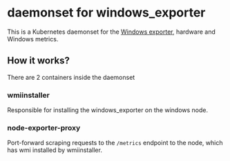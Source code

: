 # daemonset for windows_exporter
This is a Kubernetes daemonset for the [Windows exporter](https://github.com/prometheus-community/windows_exporter), hardware and Windows metrics.

## How it works?
There are 2 containers inside the daemonset

### wmiinstaller
Responsible for installing the windows_exporter on the windows node.

### node-exporter-proxy
Port-forward scraping requests to the `/metrics` endpoint to the node, which has wmi installed by wmiinstaller.